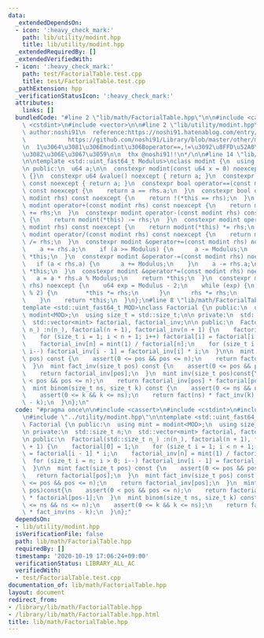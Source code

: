 ```yaml
---
data:
  _extendedDependsOn:
  - icon: ':heavy_check_mark:'
    path: lib/utility/modint.hpp
    title: lib/utility/modint.hpp
  _extendedRequiredBy: []
  _extendedVerifiedWith:
  - icon: ':heavy_check_mark:'
    path: test/FactorialTable.test.cpp
    title: test/FactorialTable.test.cpp
  _pathExtension: hpp
  _verificationStatusIcon: ':heavy_check_mark:'
  attributes:
    links: []
  bundledCode: "#line 2 \"lib/math/FactorialTable.hpp\"\n\n#include <cassert>\n#include\
    \ <cstdint>\n#include <vector>\n\n#line 2 \"lib/utility/modint.hpp\"\n\n/*\n \
    \ author:noshi91\n  reference:https://noshi91.hatenablog.com/entry/2019/03/31/174006\n\
    \            https://github.com/noshi91/Library/blob/master/other/modint.cpp\n\
    \n  1\u3064\u3081\u306Emodint\u306Boperator==,!=\u3092\u8FFD\u52A0\u3057\u305F\
    \u3082\u306E\u3067\u3059\n\n  thx @noshi91!!\n*/\n\n#line 14 \"lib/utility/modint.hpp\"\
    \n\ntemplate <std::uint_fast64_t Modulus>\nclass modint {\n  using u64 = std::uint_fast64_t;\n\
    \n public:\n  u64 a;\n\n  constexpr modint(const u64 x = 0) noexcept : a(x % Modulus)\
    \ {}\n  constexpr u64 &value() noexcept { return a; }\n  constexpr const u64 &value()\
    \ const noexcept { return a; }\n  constexpr bool operator==(const modint rhs)\
    \ const noexcept {\n    return a == rhs.a;\n  }\n  constexpr bool operator!=(const\
    \ modint rhs) const noexcept {\n    return !(*this == rhs);\n  }\n  constexpr\
    \ modint operator+(const modint rhs) const noexcept {\n    return modint(*this)\
    \ += rhs;\n  }\n  constexpr modint operator-(const modint rhs) const noexcept\
    \ {\n    return modint(*this) -= rhs;\n  }\n  constexpr modint operator*(const\
    \ modint rhs) const noexcept {\n    return modint(*this) *= rhs;\n  }\n  constexpr\
    \ modint operator/(const modint rhs) const noexcept {\n    return modint(*this)\
    \ /= rhs;\n  }\n  constexpr modint &operator+=(const modint rhs) noexcept {\n\
    \    a += rhs.a;\n    if (a >= Modulus) {\n      a -= Modulus;\n    }\n    return\
    \ *this;\n  }\n  constexpr modint &operator-=(const modint rhs) noexcept {\n \
    \   if (a < rhs.a) {\n      a += Modulus;\n    }\n    a -= rhs.a;\n    return\
    \ *this;\n  }\n  constexpr modint &operator*=(const modint rhs) noexcept {\n \
    \   a = a * rhs.a % Modulus;\n    return *this;\n  }\n  constexpr modint &operator/=(modint\
    \ rhs) noexcept {\n    u64 exp = Modulus - 2;\n    while (exp) {\n      if (exp\
    \ % 2) {\n        *this *= rhs;\n      }\n      rhs *= rhs;\n      exp /= 2;\n\
    \    }\n    return *this;\n  }\n};\n#line 8 \"lib/math/FactorialTable.hpp\"\n\n\
    template <std::uint_fast64_t MOD>\nclass Factorial {\n public:\n  using mint =\
    \ modint<MOD>;\n  using size_t = std::size_t;\n\n private:\n  std::size_t n;\n\
    \  std::vector<mint> factorial, factorial_inv;\n\n public:\n  Factorial(std::size_t\
    \ n_) :n(n_), factorial(n + 1), factorial_inv(n + 1) {\n    factorial[0] = 1;\n\
    \    for (size_t i = 1; i < n + 1; i++) factorial[i] = factorial[i - 1] * i;\n\
    \    factorial_inv[n] = mint(1) / factorial[n];\n    for (size_t i = n; i > 0;\
    \ i--) factorial_inv[i - 1] = factorial_inv[i] * i;\n  }\n\n  mint fact(size_t\
    \ pos) const {\n    assert(0 <= pos && pos <= n);\n    return factorial[pos];\n\
    \  }\n  mint fact_inv(size_t pos) const {\n    assert(0 <= pos && pos <= n);\n\
    \    return factorial_inv[pos];\n  }\n  mint inv(size_t pos)const{\n    assert(0\
    \ < pos && pos <= n);\n    return factorial_inv[pos] * factorial[pos-1];\n  }\n\
    \  mint binom(size_t ns, size_t k) const {\n    assert(0 <= ns && ns <= n);\n\
    \    assert(0 <= k && k <= ns);\n    return fact(ns) * fact_inv(k) * fact_inv(ns\
    \ - k);\n  }\n};\n"
  code: "#pragma once\n\n#include <cassert>\n#include <cstdint>\n#include <vector>\n\
    \n#include \"../utility/modint.hpp\"\n\ntemplate <std::uint_fast64_t MOD>\nclass\
    \ Factorial {\n public:\n  using mint = modint<MOD>;\n  using size_t = std::size_t;\n\
    \n private:\n  std::size_t n;\n  std::vector<mint> factorial, factorial_inv;\n\
    \n public:\n  Factorial(std::size_t n_) :n(n_), factorial(n + 1), factorial_inv(n\
    \ + 1) {\n    factorial[0] = 1;\n    for (size_t i = 1; i < n + 1; i++) factorial[i]\
    \ = factorial[i - 1] * i;\n    factorial_inv[n] = mint(1) / factorial[n];\n  \
    \  for (size_t i = n; i > 0; i--) factorial_inv[i - 1] = factorial_inv[i] * i;\n\
    \  }\n\n  mint fact(size_t pos) const {\n    assert(0 <= pos && pos <= n);\n \
    \   return factorial[pos];\n  }\n  mint fact_inv(size_t pos) const {\n    assert(0\
    \ <= pos && pos <= n);\n    return factorial_inv[pos];\n  }\n  mint inv(size_t\
    \ pos)const{\n    assert(0 < pos && pos <= n);\n    return factorial_inv[pos]\
    \ * factorial[pos-1];\n  }\n  mint binom(size_t ns, size_t k) const {\n    assert(0\
    \ <= ns && ns <= n);\n    assert(0 <= k && k <= ns);\n    return fact(ns) * fact_inv(k)\
    \ * fact_inv(ns - k);\n  }\n};"
  dependsOn:
  - lib/utility/modint.hpp
  isVerificationFile: false
  path: lib/math/FactorialTable.hpp
  requiredBy: []
  timestamp: '2020-10-19 17:06:24+09:00'
  verificationStatus: LIBRARY_ALL_AC
  verifiedWith:
  - test/FactorialTable.test.cpp
documentation_of: lib/math/FactorialTable.hpp
layout: document
redirect_from:
- /library/lib/math/FactorialTable.hpp
- /library/lib/math/FactorialTable.hpp.html
title: lib/math/FactorialTable.hpp
---
```

